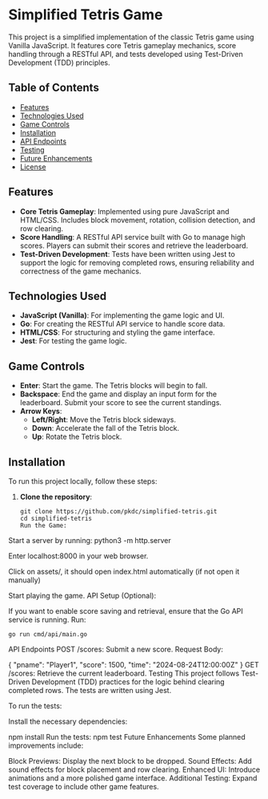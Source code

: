 # Simplified Tetris Game

This project is a simplified implementation of the classic Tetris game using Vanilla JavaScript. It features core Tetris gameplay mechanics, score handling through a RESTful API, and tests developed using Test-Driven Development (TDD) principles.

## Table of Contents

- [Features](#features)
- [Technologies Used](#technologies-used)
- [Game Controls](#game-controls)
- [Installation](#installation)
- [API Endpoints](#api-endpoints)
- [Testing](#testing)
- [Future Enhancements](#future-enhancements)
- [License](#license)

## Features

- **Core Tetris Gameplay**: Implemented using pure JavaScript and HTML/CSS. Includes block movement, rotation, collision detection, and row clearing.
- **Score Handling**: A RESTful API service built with Go to manage high scores. Players can submit their scores and retrieve the leaderboard.
- **Test-Driven Development**: Tests have been written using Jest to support the logic for removing completed rows, ensuring reliability and correctness of the game mechanics.

## Technologies Used

- **JavaScript (Vanilla)**: For implementing the game logic and UI.
- **Go**: For creating the RESTful API service to handle score data.
- **HTML/CSS**: For structuring and styling the game interface.
- **Jest**: For testing the game logic.

## Game Controls

- **Enter**: Start the game. The Tetris blocks will begin to fall.
- **Backspace**: End the game and display an input form for the leaderboard. Submit your score to see the current standings.
- **Arrow Keys**:
  - **Left/Right**: Move the Tetris block sideways.
  - **Down**: Accelerate the fall of the Tetris block.
  - **Up**: Rotate the Tetris block.

## Installation

To run this project locally, follow these steps:

1. **Clone the repository**:
   ```
   git clone https://github.com/pkdc/simplified-tetris.git
   cd simplified-tetris
   Run the Game:
   ```

Start a server by running: python3 -m http.server

Enter localhost:8000 in your web browser.

Click on assets/, it should open index.html automatically (if not open it manually)

Start playing the game.
API Setup (Optional):

If you want to enable score saving and retrieval, ensure that the Go API service is running. Run:

```
go run cmd/api/main.go
```

API Endpoints
POST /scores: Submit a new score.
Request Body:

{
"pname": "Player1",
"score": 1500,
"time": "2024-08-24T12:00:00Z"
}
GET /scores: Retrieve the current leaderboard.
Testing
This project follows Test-Driven Development (TDD) practices for the logic behind clearing completed rows. The tests are written using Jest.

To run the tests:

Install the necessary dependencies:

npm install
Run the tests:
npm test
Future Enhancements
Some planned improvements include:

Block Previews: Display the next block to be dropped.
Sound Effects: Add sound effects for block placement and row clearing.
Enhanced UI: Introduce animations and a more polished game interface.
Additional Testing: Expand test coverage to include other game features.
